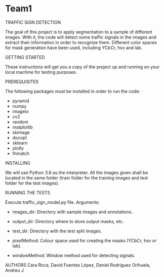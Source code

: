 # Team1
TRAFFIC SIGN DETECTION

The goal of this project is to apply segmentation to a sample of different images.
With it, the code will detect some traffic signals in the images and extract their information in order to recognize them.
Different color spaces for mask generation have been used, including YCbCr, hsv and lab.

GETTING STARTED

These instructions will get you a copy of the project up and running on your local machine for testing purposes. 

PREREQUISITES

The following packages must be installed in order to run the code:

- pyramid
- numpy
- imageio
- cv2
- random
- matplotlib
- skimage
- docopt
- sklearn
- plotly
- fnmatch

INSTALLING

We will use Python 3.6 as the interpreter. All the images given shall be located in the same folder (train folder for the training images
and test folder for the test images).


RUNNING THE TESTS

Execute traffic_sign_model.py file. Arguments:

- images_dir: Directory with sample images and annotations.

- output_dir: Directory where to store output masks, etc. 

- test_dir: Directory with the test split images.

- pixelMethod: Colour space used for creating the masks (YCbCr, hsv or lab). 

- windowMethod: Window method used for detecting signals.

AUTHORS
Cara Roca, David
Fuentes López, Daniel
Rodríguez Orihuela, Andreu J
